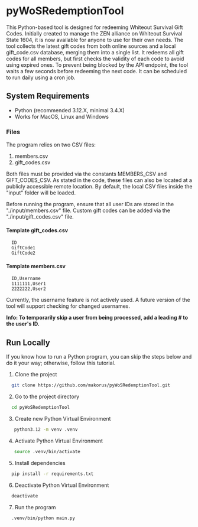 # pyWoSRedemptionTool
This Python-based tool is designed for redeeming Whiteout Survival Gift Codes. Initially created to manage the ZEN alliance on Whiteout Survival State 1604, it is now available for anyone to use for their own needs. The tool collects the latest gift codes from both online sources and a local gift_code.csv database, merging them into a single list. It redeems all gift codes for all members, but first checks the validity of each code to avoid using expired ones. To prevent being blocked by the API endpoint, the tool waits a few seconds before redeeming the next code. It can be scheduled to run daily using a cron job.

## System Requirements
* Python (recommended 3.12.X, minimal 3.4.X)
* Works for MacOS, Linux and Windows

### Files
The program relies on two CSV files:
1. members.csv
2. gift_codes.csv

Both files must be provided via the constants MEMBERS_CSV and GIFT_CODES_CSV. As stated in the code, these files can also be located at a publicly accessible remote location. By default, the local CSV files inside the "input" folder will be loaded.

Before running the program, ensure that all user IDs are stored in the "./input/members.csv" file.
Custom gift codes can be added via the "./input/gift_codes.csv" file.

#### Template gift_codes.csv
```csv
  ID
  GiftCode1
  GiftCode2
```
#### Template members.csv
```csv
  ID,Username
  1111111,User1
  2222222,User2
```

Currently, the username feature is not actively used. A future version of the tool will support checking for changed usernames.

**Info: To temporarily skip a user from being processed, add a leading # to the user's ID.**

## Run Locally
If you know how to run a Python program, you can skip the steps below and do it your way; otherwise, follow this tutorial.

1. Clone the project
```bash
  git clone https://github.com/makorus/pyWoSRedemptionTool.git
```

2. Go to the project directory
```bash
  cd pyWoSRedemptionTool
```

3. Create new Python Virtual Environment
```bash
   python3.12 -m venv .venv
```

4. Activate Python Virtual Environment
```bash
   source .venv/bin/activate
```

5. Install dependencies
```bash
  pip install -r requirements.txt
```

6. Deactivate Python Virtual Environment
```bash
  deactivate
```

7. Run the program
```bash
  .venv/bin/python main.py
```
